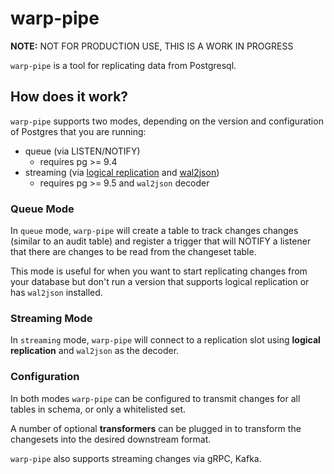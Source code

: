 # warp-pipe

**NOTE:** NOT FOR PRODUCTION USE, THIS IS A WORK IN PROGRESS

`warp-pipe` is a tool for replicating data from Postgresql.

## How does it work?

`warp-pipe` supports two modes, depending on the version and configuration of Postgres that you are running:

- queue (via LISTEN/NOTIFY)
  - requires pg >= 9.4
- streaming (via [logical replication](https://www.postgresql.org/docs/10/logical-replication.html) and [wal2json](https://github.com/eulerto/wal2json))
  - requires pg >= 9.5 and `wal2json` decoder

### Queue Mode

In `queue` mode, `warp-pipe` will create a table to track changes changes (similar to an audit table) and register a trigger that will NOTIFY a listener that there are changes to be read from the changeset table.

This mode is useful for when you want to start replicating changes from your database but don't run a version that supports logical replication or has `wal2json` installed.

### Streaming Mode

In `streaming` mode, `warp-pipe` will connect to a replication slot using **logical replication** and `wal2json` as the decoder.

### Configuration

In both modes `warp-pipe` can be configured to transmit changes for all tables in schema, or only a whitelisted set.

A number of optional **transformers** can be plugged in to transform the changesets into the desired downstream format. 

`warp-pipe` also supports streaming changes via gRPC, Kafka.
